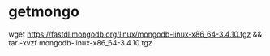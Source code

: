 # getmongo

wget https://fastdl.mongodb.org/linux/mongodb-linux-x86_64-3.4.10.tgz && tar -xvzf mongodb-linux-x86_64-3.4.10.tgz
